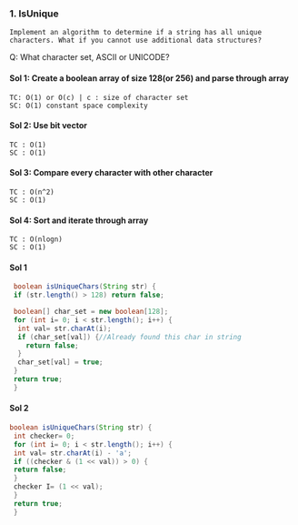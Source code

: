 ### 1. IsUnique 
`Implement an algorithm to determine if a string has all unique characters. What if you
cannot use additional data structures? `

Q: What character set, ASCII or UNICODE?

#### Sol 1: Create a boolean array of size 128(or 256) and parse through array
```
TC: O(1) or O(c) | c : size of character set
SC: O(1) constant space complexity
```

#### Sol 2: Use bit vector 
```
TC : O(1)
SC : O(1)
```
#### Sol 3: Compare every character with other character
```
TC : O(n^2)
SC : O(1)
```
#### Sol 4: Sort and iterate through array
```
TC : O(nlogn)
SC : O(1)
```

#### Sol 1
```java
 boolean isUniqueChars(String str) {
 if (str.length() > 128) return false;

 boolean[] char_set = new boolean[128];
 for (int i= 0; i < str.length(); i++) {
  int val= str.charAt(i);
  if (char_set[val]) {//Already found this char in string
    return false;
  }
  char_set[val] = true;
 }
 return true;
 }
```

#### Sol 2
```java
boolean isUniqueChars(String str) {
 int checker= 0;
 for (int i= 0; i < str.length(); i++) {
 int val= str.charAt(i) - 'a';
 if ((checker & (1 << val)) > 0) {
 return false;
 }
 checker I= (1 << val);
 }
 return true;
 }
```
